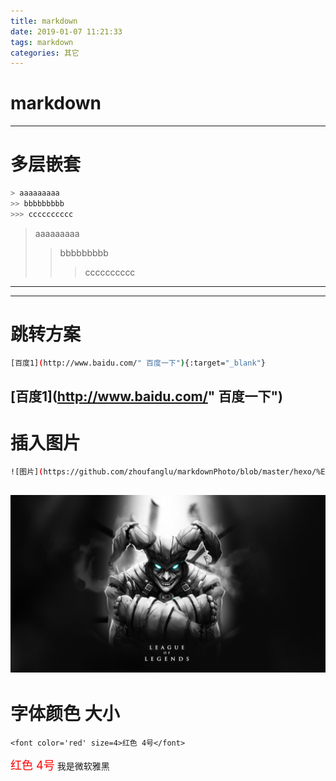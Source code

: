 ```yaml
---
title: markdown
date: 2019-01-07 11:21:33
tags: markdown
categories: 其它
---
```


<meta name="referrer" content="no-referrer" />


# markdown

---
# 多层嵌套
``` bash
> aaaaaaaaa
>> bbbbbbbbb
>>> cccccccccc
```
> aaaaaaaaa
>> bbbbbbbbb
>>> cccccccccc
---

---
# 跳转方案
``` bash
[百度1](http://www.baidu.com/" 百度一下"){:target="_blank"}
```

[百度1](http://www.baidu.com/" 百度一下")
---

# 插入图片
``` bash
![图片](https://github.com/zhoufanglu/markdownPhoto/blob/master/hexo/%E5%B0%8F%E4%B8%91%E5%A3%81%E7%BA%B8.jpg?raw=true)
```

![图片](https://github.com/zhoufanglu/markdownPhoto/blob/master/hexo/%E5%B0%8F%E4%B8%91%E5%A3%81%E7%BA%B8.jpg?raw=true)
---------------------------------------------------------------------------------------------------------------------
# 字体颜色 大小
```
<font color='red' size=4>红色 4号</font>
```
<font color='red' size=4>红色 4号</font>
<font face="微软雅黑">我是微软雅黑</font>
